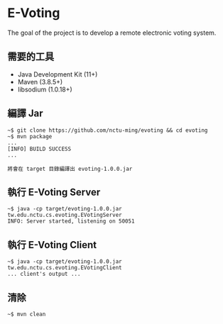 # E-Voting

The goal of the project is to develop a remote electronic voting system.

## 需要的工具

- Java Development Kit (11+)
- Maven (3.8.5+)
- libsodium (1.0.18+)

## 編譯 Jar

```
~$ git clone https://github.com/nctu-ming/evoting && cd evoting
~$ mvn package
...
[INFO] BUILD SUCCESS
...
```

`將會在 target 目錄編譯出 evoting-1.0.0.jar`

## 執行 E-Voting Server

```
~$ java -cp target/evoting-1.0.0.jar tw.edu.nctu.cs.evoting.EVotingServer
INFO: Server started, listening on 50051
```

## 執行 E-Voting Client

```
~$ java -cp target/evoting-1.0.0.jar tw.edu.nctu.cs.evoting.EVotingClient
... client's output ...
```

## 清除

```
~$ mvn clean
```